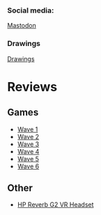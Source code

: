 <title>Nathan Shively-Sanders</title>

### Social media: 
<a rel="me" href="https://fosstodon.org/@shivelysanders">Mastodon</a>
### Drawings

[Drawings](drawings.html)

# Reviews

## Games

- [Wave 1](reviews-wave-1.html)
- [Wave 2](reviews-wave-2.html)
- [Wave 3](reviews-wave-3.html)
- [Wave 4](reviews-wave-4.html)
- [Wave 5](reviews-wave-5.html)
- [Wave 6](reviews-wave-6.html)

## Other

- [HP Reverb G2 VR Headset](hp-reverb-vr.html)